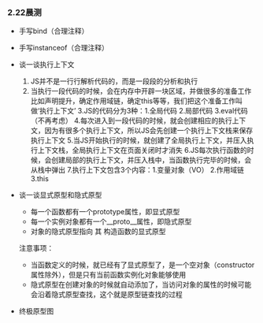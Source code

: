### 2.22晨测
- 手写bind（合理注释）

- 手写instanceof（合理注释）

- 谈一谈执行上下文
    1. JS并不是一行行解析代码的，而是一段段的分析和执行
    2. 当执行一段代码的时候，会在内存中开辟一块区域，并做很多的准备工作比如声明提升，确定作用域链，确定this等等，我们把这个准备工作叫做‘执行上下文’
    3.JS的代码分为3种：1.全局代码 2.局部代码 3.eval代码（不再考虑）
    4.每次进入到一段代码的时候，就会创建相应的执行上下文，因为有很多个执行上下文，所以JS会先创建一个执行上下文栈来保存执行上下文
    5.当JS开始执行的时候，就创建了全局执行上下文，并压入执行上下文栈，全局执行上下文在页面关闭时才消失
    6.JS每次执行函数的时候，会创建局部的执行上下文，并压入栈中，当函数执行完毕的时候，会从栈中弹出
    7.执行上下文包含3个内容：1.变量对象（VO） 2.作用域链 3.this
    
- 谈一谈显式原型和隐式原型
    - 每一个函数都有一个prototype属性，即显式原型
    - 每一个实例对象都有一个__proto__属性，即隐式原型
    - 对象的隐式原型指向 其 构造函数的显式原型

    注意事项：
    - 当函数定义的时候，就已经有了显式原型了，是一个空对象（constructor属性除外），但是只有当前函数实例化对象能够使用
    - 隐式原型在创建对象的时候就自动添加了，当访问对象的属性的时候可能会沿着隐式原型查找，这个就是原型链查找的过程

- 终极原型图
